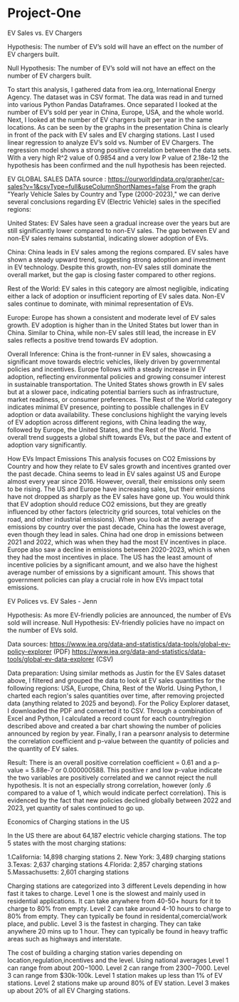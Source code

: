 # Project-One

EV Sales vs. EV Chargers

Hypothesis: The number of EV’s sold will have an effect on the number of EV chargers built.

Null Hypothesis: The number of EV’s sold will not have an effect on the number of EV chargers built.

To start this analysis, I gathered data from iea.org, International Energy Agency. The dataset was in CSV format. The data was read in and turned into various Python Pandas Dataframes. Once separated I looked at the number of EV’s sold per year in China, Europe, USA, and the whole world. Next, I looked at the number of EV chargers built per year in the same locations. As can be seen by the graphs in the presentation China is clearly in front of the pack with EV sales and EV charging stations. Last I used linear regression to analyze EV’s sold vs. Number of EV Chargers. The regression model shows a strong positive correlation between the data sets. With a very high R^2 value of 0.9854 and a very low P value of 2.18e-12 the hypothesis has been confirmed and the null hypothesis has been rejected.


EV GLOBAL SALES
DATA source : https://ourworldindata.org/grapher/car-sales?v=1&csvType=full&useColumnShortNames=false
From the graph "Yearly Vehicle Sales by Country and Type (2000-2023)," we can derive several conclusions regarding EV (Electric Vehicle) sales in the specified regions:

United States:
EV Sales have seen a gradual increase over the years but are still significantly lower compared to non-EV sales.
The gap between EV and non-EV sales remains substantial, indicating slower adoption of EVs.

China:
China leads in EV sales among the regions compared.
EV sales have shown a steady upward trend, suggesting strong adoption and investment in EV technology.
Despite this growth, non-EV sales still dominate the overall market, but the gap is closing faster compared to other regions.

Rest of the World:
EV sales in this category are almost negligible, indicating either a lack of adoption or insufficient reporting of EV sales data.
Non-EV sales continue to dominate, with minimal representation of EVs.

Europe:
Europe has shown a consistent and moderate level of EV sales growth.
EV adoption is higher than in the United States but lower than in China.
Similar to China, while non-EV sales still lead, the increase in EV sales reflects a positive trend towards EV adoption.

Overall Inference:
China is the front-runner in EV sales, showcasing a significant move towards electric vehicles, likely driven by governmental policies and incentives.
Europe follows with a steady increase in EV adoption, reflecting environmental policies and growing consumer interest in sustainable transportation.
The United States shows growth in EV sales but at a slower pace, indicating potential barriers such as infrastructure, market readiness, or consumer preferences.
The Rest of the World category indicates minimal EV presence, pointing to possible challenges in EV adoption or data availability.
These conclusions highlight the varying levels of EV adoption across different regions, with China leading the way, followed by Europe, the United States, and the Rest of the World. The overall trend suggests a global shift towards EVs, but the pace and extent of adoption vary significantly.

How EVs Impact Emissions
This analysis focuses on CO2 Emissions by Country and how they relate to EV sales growth and incentives granted over the past decade. China seems to lead in EV sales against US and Europe almost every year since 2016. However, overall, their emissions only seem to be rising. The US and Europe have increasing sales, but their emissions have not dropped as sharply as the EV sales have gone up. You would think that EV adoption should reduce CO2 emissions, but they are greatly influenced by other factors (electricity grid sources, total vehicles on the road, and other industrial emissions).
When you look at the average of emissions by country over the past decade, China has the lowest average, even though they lead in sales. China had one drop in emissions between 2021 and 2022, which was when they had the most EV incentives in place. Europe also saw a decline in emissions between 2020-2023, which is when they had the most incentives in place. The US has the least amount of incentive policies by a significant amount, and we also have the highest average number of emissions by a significant amount. This shows that government policies can play a crucial role in how EVs impact total emissions. 

EV Polices vs. EV Sales - Jenn

Hypothesis: As more EV-friendly policies are announced, the number of EVs sold will increase.
Null Hypothesis: EV-friendly policies have no impact on the number of EVs sold.

Data sources: 
https://www.iea.org/data-and-statistics/data-tools/global-ev-policy-explorer (PDF)
https://www.iea.org/data-and-statistics/data-tools/global-ev-data-explorer (CSV)

Data preparation: Using similar methods as Justin for the EV Sales dataset above, I filtered and grouped the data to look at EV sales quantities for the following regions: USA, Europe, China, Rest of the World. Using Python, I charted each region's sales quantities over time, after removing projected data (anything related to 2025 and beyond). For the Policy Explorer dataset, I downloaded the PDF and converted it to CSV. Through a combination of Excel and Python, I calculated a record count for each country/region described above and created a bar chart showing the number of policies announced by region by year. Finally, I ran a pearsonr analysis to determine the correlation coefficient and p-value between the quantity of policies and the quantity of EV sales. 

Result: There is an overall positive correlation coefficient = 0.61 and a p-value =  5.88e-7 or 0.000000588. This positive r and low p-value indicate the two variables are positively correlated and we cannot reject the null hypothesis. It is not an especially strong correlation, however (only .6 compared to a value of 1, which would indicate perfect correlation). This is evidenced by the fact that new policies declined globally between 2022 and 2023, yet quantity of sales continued to go up. 


Economics of Charging stations in the US

In the US there are about 64,187 electric vehicle charging stations. The top 5 states with the most charging stations:

1.California: 14,898 charging stations 2. New York: 3,489 charging stations 3.Texas: 2,637 charging stations 4.Florida: 2,857 charging stations 5.Massachusetts: 2,601 charging stations

Charging stations are categorized into 3 different Levels depending in how fast it takes to charge. Level 1 one is the slowest and mainly used in residential applications. It can take anywhere from 40-50+ hours for it to charge to 80% from empty. Level 2 can take around 4-10 hours to charge to 80% from empty. They can typically be found in residental,comercial/work place, and public. Level 3 is the fastest in charging. They can take anywhere 20 mins up to 1 hour. They can typically be found in heavy traffic areas such as highways and interstate.

The cost of building a charging station varies depending on location,regulation,incentives and the level. Using national averages Level 1 can range from about $200-$1000. Level 2 can range from $2300-$7000. Level 3 can range from $30k-100k. Level 1 station makes up less than 1% of EV stations. Level 2 stations make up around 80% of EV station. Level 3 makes up about 20% of all EV Charging stations.



